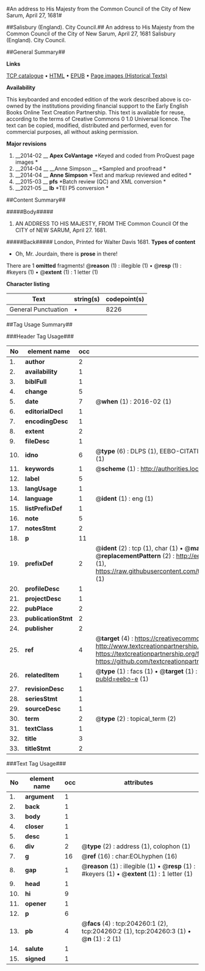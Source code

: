 #An address to His Majesty from the Common Council of the City of New Sarum, April 27, 1681#

##Salisbury (England). City Council.##
An address to His Majesty from the Common Council of the City of New Sarum, April 27, 1681
Salisbury (England). City Council.

##General Summary##

**Links**

[TCP catalogue](http://www.ota.ox.ac.uk/tcp/)  • 
[HTML](http://tei.it.ox.ac.uk/tcp/Texts-HTML/free/B16/B16679.html)  • 
[EPUB](http://tei.it.ox.ac.uk/tcp/Texts-EPUB/free/B16/B16679.epub) • 
[Page images (Historical Texts)](https://historicaltexts.jisc.ac.uk/eebo-8435523e)

**Availability**

This keyboarded and encoded edition of the work described above is co-owned by the
    institutions providing financial support to the Early English Books Online Text Creation
    Partnership. This text is available for reuse, according to the terms of  Creative Commons 0 1.0 Universal
    licence. The text can be copied, modified, distributed and performed, even for commercial
    purposes, all without asking permission.

**Major revisions**

1. __2014-02 __ __Apex CoVantage__ *Keyed and coded from ProQuest page images *
1. __2014-04 __ __Anne Simpson __ *Sampled and proofread *
1. __2014-04 __ __Anne Simpson__ *Text and markup reviewed and edited *
1. __2015-03 __ __pfs__ *Batch review (QC) and XML conversion *
1. __2021-05 __ __lb__ *TEI P5 conversion *

##Content Summary##

#####Body#####

1. AN ADDRESS TO HIS MAJESTY, FROM THE Common Council Of the CITY of NEW SARUM, April 27. 1681.

#####Back#####
London, Printed for Walter Davis 1681.
**Types of content**

  * Oh, Mr. Jourdain, there is **prose** in there!

There are 1 **omitted** fragments! 
 @__reason__ (1) : illegible (1)  •  @__resp__ (1) : #keyers (1)  •  @__extent__ (1) : 1 letter (1)

**Character listing**


|Text|string(s)|codepoint(s)|
|---|---|---|
|General Punctuation|•|8226|

##Tag Usage Summary##

###Header Tag Usage###

|No|element name|occ|attributes|
|---|---|---|---|
|1.|__author__|2||
|2.|__availability__|1||
|3.|__biblFull__|1||
|4.|__change__|5||
|5.|__date__|7| @__when__ (1) : 2016-02 (1)|
|6.|__editorialDecl__|1||
|7.|__encodingDesc__|1||
|8.|__extent__|2||
|9.|__fileDesc__|1||
|10.|__idno__|6| @__type__ (6) : DLPS (1), EEBO-CITATION (1), VID (1), EEBO-PROQUEST (1), STC (1), OCLC (1)|
|11.|__keywords__|1| @__scheme__ (1) : http://authorities.loc.gov/ (1)|
|12.|__label__|5||
|13.|__langUsage__|1||
|14.|__language__|1| @__ident__ (1) : eng (1)|
|15.|__listPrefixDef__|1||
|16.|__note__|5||
|17.|__notesStmt__|2||
|18.|__p__|11||
|19.|__prefixDef__|2| @__ident__ (2) : tcp (1), char (1)  •  @__matchPattern__ (2) : ([0-9\-]+):([0-9IVX]+) (1), (.+) (1)  •  @__replacementPattern__ (2) : http://eebo.chadwyck.com/downloadtiff?vid=$1&page=$2 (1), https://raw.githubusercontent.com/textcreationpartnership/Texts/master/tcpchars.xml#$1 (1)|
|20.|__profileDesc__|1||
|21.|__projectDesc__|1||
|22.|__pubPlace__|2||
|23.|__publicationStmt__|2||
|24.|__publisher__|2||
|25.|__ref__|4| @__target__ (4) : https://creativecommons.org/publicdomain/zero/1.0/ (1), http://www.textcreationpartnership.org/docs/. (1), https://textcreationpartnership.org/faq/#faq05 (1), https://github.com/textcreationpartnership (1)|
|26.|__relatedItem__|1| @__type__ (1) : facs (1)  •  @__target__ (1) : https://data.historicaltexts.jisc.ac.uk/view?pubId=eebo-e (1)|
|27.|__revisionDesc__|1||
|28.|__seriesStmt__|1||
|29.|__sourceDesc__|1||
|30.|__term__|2| @__type__ (2) : topical_term (2)|
|31.|__textClass__|1||
|32.|__title__|3||
|33.|__titleStmt__|2||


###Text Tag Usage###

|No|element name|occ|attributes|
|---|---|---|---|
|1.|__argument__|1||
|2.|__back__|1||
|3.|__body__|1||
|4.|__closer__|1||
|5.|__desc__|1||
|6.|__div__|2| @__type__ (2) : address (1), colophon (1)|
|7.|__g__|16| @__ref__ (16) : char:EOLhyphen (16)|
|8.|__gap__|1| @__reason__ (1) : illegible (1)  •  @__resp__ (1) : #keyers (1)  •  @__extent__ (1) : 1 letter (1)|
|9.|__head__|1||
|10.|__hi__|9||
|11.|__opener__|1||
|12.|__p__|6||
|13.|__pb__|4| @__facs__ (4) : tcp:204260:1 (2), tcp:204260:2 (1), tcp:204260:3 (1)  •  @__n__ (1) : 2 (1)|
|14.|__salute__|1||
|15.|__signed__|1||
